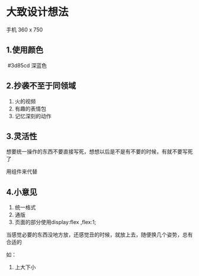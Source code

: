 # 大致设计想法

手机 360 x 750

## 1.使用颜色

​	#3d85cd	深蓝色

## 2.抄袭不至于同领域

1. 火的视频
2. 有趣的表情包
3. 记忆深刻的动作

## 3.灵活性

想要统一操作的东西不要直接写死，想想以后是不是有不要的时候，有就不要写死了

用组件来代替

## 4.小意见

1. 统一格式
2. 通版
3. 页面的部分使用display:flex ,flex:1;

当感觉必要的东西没地方放，还感觉丑的时候，就放上去，随便换几个姿势，总有合适的

如：

1. 上大下小

